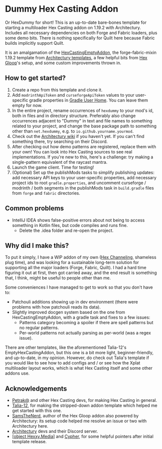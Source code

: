 # Dummy Hex Casting Addon

Or HexDummy for short! This is an up-to-date bare-bones template for starting a multiloader Hex Casting addon on
1.19.2 with Architectury. Includes all necessary dependencies on both Forge and Fabric loaders, plus some demo
bits. There is nothing specifically for Quilt here because Fabric builds implicitly support Quilt.

It is an amalgamation of the [HexCastingEmptyAddon](https://github.com/Talia-12/EmptyHexCastingAddon),
the forge-fabric-mixin 1.19.2 template
from [Architectury templates](https://github.com/architectury/architectury-templates), a few helpful bits from
[Hex Gloop](https://github.com/SamsTheNerd/HexGloop)'s setup, and some custom improvements thrown in.

## How to get started?

1. Create a repo from this template and clone it.
2. Add `modrinthApiToken` and `curseforgeApiToken` values to your user-specific gradle properties
   in [Gradle User Home](https://docs.gradle.org/current/userguide/directory_layout.html#dir:gradle_user_home).
   You can leave them empty for now.
3. In the entire project, rename occurrences of `hexdummy` to your mod's id, both in files and in directory structure.
   Preferably also change occurrences adjacent to "Dummy" in text and file names to something related to your
   project, and change the base package path to something other than `net.hexdummy`, e.g.
   to `io.github.yourname.yourmod`.
3. Check out the [Architectury wiki](https://docs.architectury.dev/start) if you haven't yet. If you can't find
   something there, try searching on their Discord.
4. After checking out how demo patterns are registered, replace them with your own! You can look into Hex Casting
   sources to see real implementations. If you're new to this,
   here's a challenge: try making a single-pattern equivalent of the raycast mantra.
5. Launch the game client. Time for testing!
6. (Optional) Set up the publishMods tasks to simplify publishing updates: add necessary API keys to your user-specific
   properties, add
   necessary project ids to root `gradle.properties`, and uncomment curseforge / modrinth / both segments in the
   publishMods task in `build.gradle` files from `forge` and `fabric` directories.

## Common problems

- IntelliJ IDEA shows false-positive errors about not being to access something in Kotlin files, but code compiles and
  runs fine.
    - Delete the .idea folder and re-open the project.

## Why did I make this?

To put it simply, I have a WIP addon of my own ([Hex Channeling](https://github.com/artynova/hexchanneling), shameless
plug time), and was looking for a sustainable long-term solution for supporting all the major loaders (Forge,
Fabric, Quilt). I had a hard time figuring it out at first, then got carried away, and the end result is something
that, I think, might be useful to people other than me.

Some conveniences I have managed to get to work so that you don't have to:

- Patchouli additions showing up in dev environment (there were problems with how patchouli reads its data).
- Slightly improved docgen system based on the one from HexCastingEmptyAddon, with a gradle task and fixes to a few
  issues:
    - Patterns category becoming a spoiler if there are spell patterns but no regular patterns.
    - Per-world patterns not actually parsing as per-world (was a regex issue).

There are other templates, like the aforementioned Talia-12's EmptyHexCastingAddon, but this one is a bit more
light, beginner-friendly, and up-to-date, in my opinion. However, do check out Talia's template if you would like
to see how to add configs and / or see how the Xplat multiloader layout works, which is what Hex Casting
itself and some other addons use.

## Acknowledgements

- [Petrak@](https://github.com/gamma-delta) and other Hex Casting devs, for making Hex Casting in general.
- [Talia-12](https://github.com/Talia-12), for making the stripped-down addon template which helped me get started
  with this one.
- [SamsTheNerd](https://github.com/SamsTheNerd), author of the Hex Gloop addon also powered by Architectury: its
  setup code helped me resolve an issue or two with Architectury here.
- [Architectury](https://github.com/architectury) devs and their Discord server.
- [\[object Hexxy.Media\]](https://github.com/object-Object) and [Cypher](https://github.com/Cypher121), for some
  helpful pointers after initial template release.
